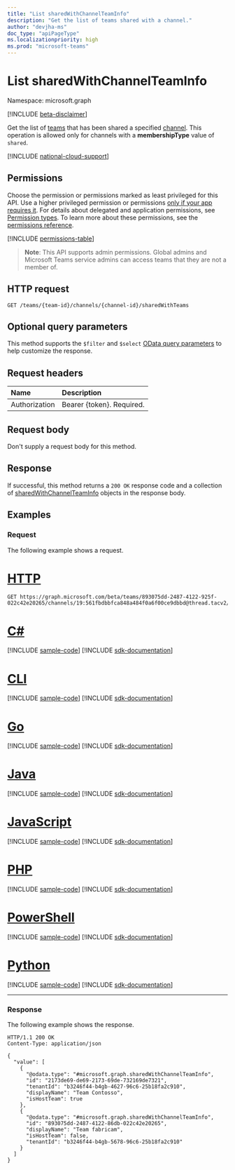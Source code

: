 ```yaml
---
title: "List sharedWithChannelTeamInfo"
description: "Get the list of teams shared with a channel."
author: "devjha-ms"
doc_type: "apiPageType"
ms.localizationpriority: high
ms.prod: "microsoft-teams"
---
```


# List sharedWithChannelTeamInfo
Namespace: microsoft.graph

[!INCLUDE [beta-disclaimer](../../includes/beta-disclaimer.md)]

Get the list of [teams](../resources/sharedwithchannelteaminfo.md) that has been shared a specified [channel](../resources/channel.md). This operation is allowed only for channels with a **membershipType** value of `shared`.

[!INCLUDE [national-cloud-support](../../includes/all-clouds.md)]

## Permissions
Choose the permission or permissions marked as least privileged for this API. Use a higher privileged permission or permissions [only if your app requires it](/graph/permissions-overview#best-practices-for-using-microsoft-graph-permissions). For details about delegated and application permissions, see [Permission types](/graph/permissions-overview#permission-types). To learn more about these permissions, see the [permissions reference](/graph/permissions-reference).

<!-- { "blockType": "permissions", "name": "sharedwithchannelteaminfo_list" } -->
[!INCLUDE [permissions-table](../includes/permissions/sharedwithchannelteaminfo-list-permissions.md)]

> **Note**: This API supports admin permissions. Global admins and Microsoft Teams service admins can access teams that they are not a member of.

## HTTP request

<!-- {
  "blockType": "ignored"
}
-->
``` http
GET /teams/{team-id}/channels/{channel-id}/sharedWithTeams
```

## Optional query parameters
This method supports the `$filter` and `$select` [OData query parameters](/graph/query-parameters) to help customize the response.

## Request headers
|Name|Description|
|:---|:---|
|Authorization|Bearer {token}. Required.|

## Request body
Don't supply a request body for this method.

## Response

If successful, this method returns a `200 OK` response code and a collection of [sharedWithChannelTeamInfo](../resources/sharedwithchannelteaminfo.md) objects in the response body.

## Examples

### Request
The following example shows a request.

# [HTTP](#tab/http)
<!-- {
  "blockType": "request",
  "name": "list_sharedwithchannelteaminfo",
  "sampleKeys": ["893075dd-2487-4122-925f-022c42e20265", "19:561fbdbbfca848a484f0a6f00ce9dbbd@thread.tacv2"]
}
-->
``` http
GET https://graph.microsoft.com/beta/teams/893075dd-2487-4122-925f-022c42e20265/channels/19:561fbdbbfca848a484f0a6f00ce9dbbd@thread.tacv2/sharedWithTeams
```

# [C#](#tab/csharp)
[!INCLUDE [sample-code](../includes/snippets/csharp/list-sharedwithchannelteaminfo-csharp-snippets.md)]
[!INCLUDE [sdk-documentation](../includes/snippets/snippets-sdk-documentation-link.md)]

# [CLI](#tab/cli)
[!INCLUDE [sample-code](../includes/snippets/cli/list-sharedwithchannelteaminfo-cli-snippets.md)]
[!INCLUDE [sdk-documentation](../includes/snippets/snippets-sdk-documentation-link.md)]

# [Go](#tab/go)
[!INCLUDE [sample-code](../includes/snippets/go/list-sharedwithchannelteaminfo-go-snippets.md)]
[!INCLUDE [sdk-documentation](../includes/snippets/snippets-sdk-documentation-link.md)]

# [Java](#tab/java)
[!INCLUDE [sample-code](../includes/snippets/java/list-sharedwithchannelteaminfo-java-snippets.md)]
[!INCLUDE [sdk-documentation](../includes/snippets/snippets-sdk-documentation-link.md)]

# [JavaScript](#tab/javascript)
[!INCLUDE [sample-code](../includes/snippets/javascript/list-sharedwithchannelteaminfo-javascript-snippets.md)]
[!INCLUDE [sdk-documentation](../includes/snippets/snippets-sdk-documentation-link.md)]

# [PHP](#tab/php)
[!INCLUDE [sample-code](../includes/snippets/php/list-sharedwithchannelteaminfo-php-snippets.md)]
[!INCLUDE [sdk-documentation](../includes/snippets/snippets-sdk-documentation-link.md)]

# [PowerShell](#tab/powershell)
[!INCLUDE [sample-code](../includes/snippets/powershell/list-sharedwithchannelteaminfo-powershell-snippets.md)]
[!INCLUDE [sdk-documentation](../includes/snippets/snippets-sdk-documentation-link.md)]

# [Python](#tab/python)
[!INCLUDE [sample-code](../includes/snippets/python/list-sharedwithchannelteaminfo-python-snippets.md)]
[!INCLUDE [sdk-documentation](../includes/snippets/snippets-sdk-documentation-link.md)]

---

### Response
The following example shows the response.
<!-- {
  "blockType": "response",
  "@odata.type": "microsoft.graph.sharedWithChannelTeamInfo",
  "isCollection": true
}
-->
``` http
HTTP/1.1 200 OK
Content-Type: application/json

{
  "value": [
    {
      "@odata.type": "#microsoft.graph.sharedWithChannelTeamInfo",
      "id": "2173de69-de69-2173-69de-732169de7321",
      "tenantId": "b3246f44-b4gb-4627-96c6-25b18fa2c910",
      "displayName": "Team Contosso",
      "isHostTeam": true
    },
    {
      "@odata.type": "#microsoft.graph.sharedWithChannelTeamInfo",
      "id": "893075dd-2487-4122-86db-022c42e20265",
      "displayName": "Team fabricam",
      "isHostTeam": false,
      "tenantId": "b3246f44-b4gb-5678-96c6-25b18fa2c910"
    }
  ]
}
```

